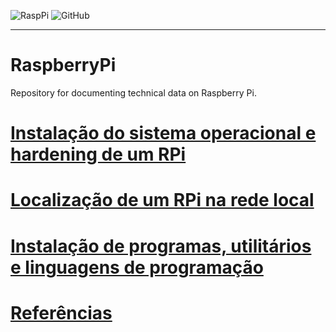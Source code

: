 ![RaspPi](https://img.shields.io/badge/Raspberry%20Pi-Documentation-red)
![GitHub](https://img.shields.io/github/license/mashape/apistatus)

--- 
# RaspberryPi
Repository for documenting technical data on Raspberry Pi. 

# [Instalação do sistema operacional e hardening de um RPi](./InstallHarden.md)

# [Localização de um RPi na rede local](./LocateRaspberryPiNetwork.md)

# [Instalação de programas, utilitários e linguagens de programação ](./ProgramsUtilities.md)

# [Referências](./References.md)